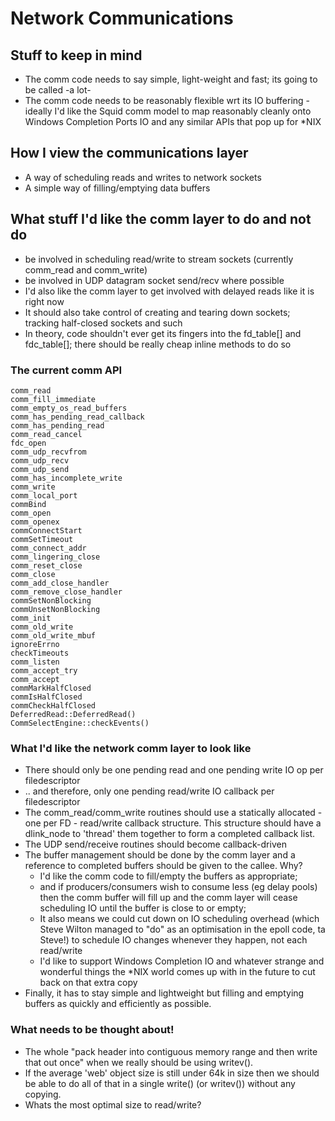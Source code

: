 # Network Communications

## Stuff to keep in mind

  - The comm code needs to say simple, light-weight and fast; its going
    to be called -a lot-
  - The comm code needs to be reasonably flexible wrt its IO buffering -
    ideally I'd like the Squid comm model to map reasonably cleanly onto
    Windows Completion Ports IO and any similar APIs that pop up for
    \*NIX

## How I view the communications layer

  - A way of scheduling reads and writes to network sockets
  - A simple way of filling/emptying data buffers

## What stuff I'd like the comm layer to do and not do

  - be involved in scheduling read/write to stream sockets (currently
    comm_read and comm_write)
  - be involved in UDP datagram socket send/recv where possible
  - I'd also like the comm layer to get involved with delayed reads like
    it is right now
  - It should also take control of creating and tearing down sockets;
    tracking half-closed sockets and such
  - In theory, code shouldn't ever get its fingers into the
    fd_table[] and fdc_table[]; there should be really cheap
    inline methods to do so

### The current comm API
```
comm_read
comm_fill_immediate
comm_empty_os_read_buffers
comm_has_pending_read_callback
comm_has_pending_read
comm_read_cancel
fdc_open
comm_udp_recvfrom
comm_udp_recv
comm_udp_send
comm_has_incomplete_write
comm_write
comm_local_port
commBind
comm_open
comm_openex
commConnectStart
commSetTimeout
comm_connect_addr
comm_lingering_close
comm_reset_close
comm_close
comm_add_close_handler
comm_remove_close_handler
commSetNonBlocking
commUnsetNonBlocking
comm_init
comm_old_write
comm_old_write_mbuf
ignoreErrno
checkTimeouts
comm_listen
comm_accept_try
comm_accept
commMarkHalfClosed
commIsHalfClosed
commCheckHalfClosed
DeferredRead::DeferredRead()
CommSelectEngine::checkEvents()
```

### What I'd like the network comm layer to look like

- There should only be one pending read and one pending write IO op
  per filedescriptor
- .. and therefore, only one pending read/write IO callback per
  filedescriptor
- The comm_read/comm_write routines should use a statically
  allocated - one per FD - read/write callback structure. This
  structure should have a dlink_node to 'thread' them together to
  form a completed callback list.
- The UDP send/receive routines should become callback-driven
- The buffer management should be done by the comm layer and a
  reference to completed buffers should be given to the callee. Why?
  - I'd like the comm code to fill/empty the buffers as appropriate;
  - and if producers/consumers wish to consume less (eg delay pools)
    then the comm buffer will fill up and the comm layer will cease
    scheduling IO until the buffer is close to or empty;
  - It also means we could cut down on IO scheduling overhead (which
    Steve Wilton managed to "do" as an optimisation in the epoll
    code, ta Steve\!) to schedule IO changes whenever they happen,
    not each read/write
  - I'd like to support Windows Completion IO and whatever strange
    and wonderful things the \*NIX world comes up with in the future
    to cut back on that extra copy
- Finally, it has to stay simple and lightweight but filling and
  emptying buffers as quickly and efficiently as possible.

### What needs to be thought about!

- The whole "pack header into contiguous memory range and then write
  that out once" when we really should be using writev().
- If the average 'web' object size is still under 64k in size then we
  should be able to do all of that in a single write() (or writev())
  without any copying.
- Whats the most optimal size to read/write?
